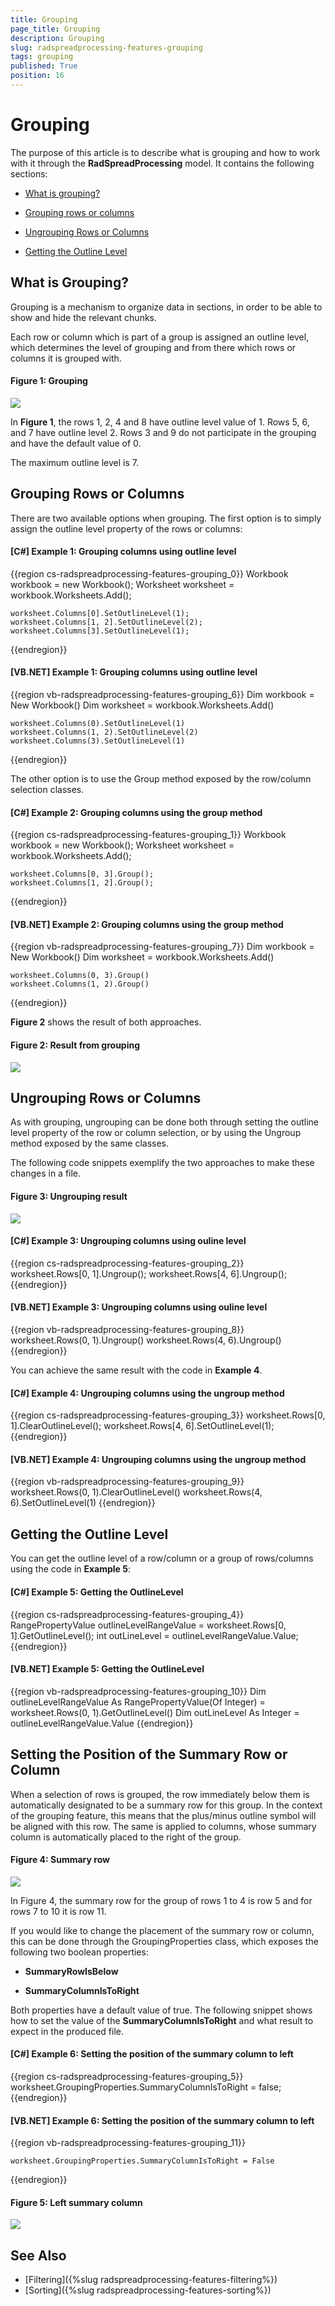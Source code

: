 ```yaml
---
title: Grouping
page_title: Grouping
description: Grouping
slug: radspreadprocessing-features-grouping
tags: grouping
published: True
position: 16
---
```


# Grouping



The purpose of this article is to describe what is grouping and how to work with it through the __RadSpreadProcessing__ model. It contains the following sections:

* [What is grouping?](#what-is-grouping)

* [Grouping rows or columns](#grouping-rows-or-columns)

* [Ungrouping Rows or Columns](#ungrouping-rows-or-columns)

* [Getting the Outline Level](#getting-the-outline-level)


## What is Grouping?

Grouping is a mechanism to organize data in sections, in order to be able to show and hide the relevant chunks. 

Each row or column which is part of a group is assigned an outline level, which determines the level of grouping and from there which rows or columns it is grouped with. 

#### Figure 1: Grouping
![](images/RadSpreadProcessing_Features_Grouping_01.png)

In __Figure 1__, the rows 1, 2, 4 and 8 have outline level value of 1. Rows 5, 6, and 7 have outline level 2. Rows 3 and 9 do not participate in the grouping and have the default value of 0.

The maximum outline level is 7.


## Grouping Rows or Columns

There are two available options when grouping. The first option is to simply assign the outline level property of the rows or columns:

#### __[C#] Example 1: Grouping columns using outline level__

{{region cs-radspreadprocessing-features-grouping_0}}
	Workbook workbook = new Workbook();
	Worksheet worksheet = workbook.Worksheets.Add();
	
	worksheet.Columns[0].SetOutlineLevel(1);
	worksheet.Columns[1, 2].SetOutlineLevel(2);
	worksheet.Columns[3].SetOutlineLevel(1);
{{endregion}}


#### __[VB.NET] Example 1: Grouping columns using outline level__

{{region vb-radspreadprocessing-features-grouping_6}}
	Dim workbook = New Workbook()
	Dim worksheet = workbook.Worksheets.Add()
	
	worksheet.Columns(0).SetOutlineLevel(1)
	worksheet.Columns(1, 2).SetOutlineLevel(2)
	worksheet.Columns(3).SetOutlineLevel(1)
{{endregion}}

The other option is to use the Group method exposed by the row/column selection classes.

#### __[C#] Example 2: Grouping columns using the group method__

{{region cs-radspreadprocessing-features-grouping_1}}
	Workbook workbook = new Workbook();
	Worksheet worksheet = workbook.Worksheets.Add();
	
	worksheet.Columns[0, 3].Group();
	worksheet.Columns[1, 2].Group();
{{endregion}}



#### __[VB.NET] Example 2: Grouping columns using the group method__

{{region vb-radspreadprocessing-features-grouping_7}}
	Dim workbook = New Workbook()
	Dim worksheet = workbook.Worksheets.Add()
	
	worksheet.Columns(0, 3).Group()
	worksheet.Columns(1, 2).Group()
{{endregion}}

__Figure 2__ shows the result of both approaches.

#### Figure 2: Result from grouping
![](images/RadSpreadProcessing_Features_Grouping_02.png)

## Ungrouping Rows or Columns

As with grouping, ungrouping can be done both through setting the outline level property of the row or column selection, or by using the Ungroup method exposed by the same classes.

The following code snippets exemplify the two approaches to make these changes in a file.

#### Figure 3: Ungrouping result 
![](images/RadSpreadProcessing_Features_Grouping_03.png)


#### __[C#] Example 3: Ungrouping columns using ouline level__

{{region cs-radspreadprocessing-features-grouping_2}}
	worksheet.Rows[0, 1].Ungroup();
	worksheet.Rows[4, 6].Ungroup();
{{endregion}}

#### __[VB.NET] Example 3: Ungrouping columns using ouline level__

{{region vb-radspreadprocessing-features-grouping_8}}
	worksheet.Rows(0, 1).Ungroup()
	worksheet.Rows(4, 6).Ungroup()
{{endregion}}

You can achieve the same result with the code in __Example 4__.

#### __[C#] Example 4: Ungrouping columns using the ungroup method__

{{region cs-radspreadprocessing-features-grouping_3}}
	worksheet.Rows[0, 1].ClearOutlineLevel();
	worksheet.Rows[4, 6].SetOutlineLevel(1);
{{endregion}}

#### __[VB.NET] Example 4: Ungrouping columns using the ungroup method__

{{region vb-radspreadprocessing-features-grouping_9}}
	worksheet.Rows(0, 1).ClearOutlineLevel()
	worksheet.Rows(4, 6).SetOutlineLevel(1)
{{endregion}}

## Getting the Outline Level

You can get the outline level of a row/column or a group of rows/columns using the code in __Example 5__:


#### __[C#] Example 5: Getting the OutlineLevel__

{{region cs-radspreadprocessing-features-grouping_4}}
	RangePropertyValue<int> outlineLevelRangeValue = worksheet.Rows[0, 1].GetOutlineLevel();
	int outLineLevel = outlineLevelRangeValue.Value;
{{endregion}}

#### __[VB.NET] Example 5: Getting the OutlineLevel__

{{region vb-radspreadprocessing-features-grouping_10}}
	Dim outlineLevelRangeValue As RangePropertyValue(Of Integer) = worksheet.Rows(0, 1).GetOutlineLevel()
	Dim outLineLevel As Integer = outlineLevelRangeValue.Value
{{endregion}}

## Setting the Position of the Summary Row or Column

When a selection of rows is grouped, the row immediately below them is automatically designated to be a summary row for this group. In the context of the grouping feature, this means that the plus/minus outline symbol will be aligned with this row. The same is applied to columns, whose summary column is automatically placed to the right of the group.

#### Figure 4: Summary row
![](images/RadSpreadProcessing_Features_Grouping_04.png)

In Figure 4, the summary row for the group of rows 1 to 4 is row 5 and for rows 7 to 10 it is row 11.

If you would like to change the placement of the summary row or column, this can be done through the GroupingProperties class, which exposes the following two boolean properties:

* __SummaryRowIsBelow__

* __SummaryColumnIsToRight__

Both properties have a default value of true. The following snippet shows how to set the value of the __SummaryColumnIsToRight__ and what result to expect in the produced file.

#### __[C#] Example 6: Setting the position of the summary column to left__

{{region cs-radspreadprocessing-features-grouping_5}}
	worksheet.GroupingProperties.SummaryColumnIsToRight = false;
{{endregion}}

#### __[VB.NET] Example 6: Setting the position of the summary column to left__

{{region vb-radspreadprocessing-features-grouping_11}}

	worksheet.GroupingProperties.SummaryColumnIsToRight = False

{{endregion}}

#### Figure 5: Left summary column
![](images/RadSpreadProcessing_Features_Grouping_05.png)

## See Also

* [Filtering]({%slug radspreadprocessing-features-filtering%})
* [Sorting]({%slug radspreadprocessing-features-sorting%})


